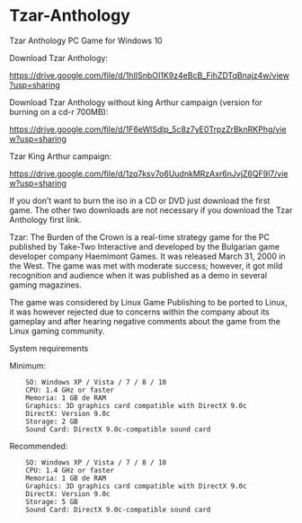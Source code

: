 # Tzar-Anthology
Tzar Anthology PC Game for Windows 10

Download Tzar Anthology:

https://drive.google.com/file/d/1hIISnbOI1K9z4eBcB_FihZDTqBnajz4w/view?usp=sharing

 

Download Tzar Anthology without king Arthur campaign (version for burning on a cd-r 700MB):

 https://drive.google.com/file/d/1F6eWlSdlp_5c8z7yE0TrpzZrBknRKPhg/view?usp=sharing

Tzar King Arthur campaign:

https://drive.google.com/file/d/1zq7ksv7o6UudnkMRzAxr6nJvjZ6QF9l7/view?usp=sharing

 

If you don’t want to burn the iso in a CD or DVD just download the first game. The other two downloads are not necessary if you download the Tzar Anthology first link.

 

Tzar: The Burden of the Crown is a real-time strategy game for the PC published by Take-Two Interactive and developed by the Bulgarian game developer company Haemimont Games. It was released March 31, 2000 in the West. The game was met with moderate success; however, it got mild recognition and audience when it was published as a demo in several gaming magazines.

The game was considered by Linux Game Publishing to be ported to Linux, it was however rejected due to concerns within the company about its gameplay and after hearing negative comments about the game from the Linux gaming community.

 

System requirements

Minimum:

        SO: Windows XP / Vista / 7 / 8 / 10
        CPU: 1.4 GHz or faster
        Memoria: 1 GB de RAM
        Graphics: 3D graphics card compatible with DirectX 9.0c
        DirectX: Version 9.0c
        Storage: 2 GB
        Sound Card: DirectX 9.0c-compatible sound card

Recommended:

        SO: Windows XP / Vista / 7 / 8 / 10
        CPU: 1.4 GHz or faster
        Memoria: 1 GB de RAM
        Graphics: 3D graphics card compatible with DirectX 9.0c
        DirectX: Version 9.0c
        Storage: 5 GB
        Sound Card: DirectX 9.0c-compatible sound card


